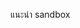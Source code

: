 แนะนำ sandbox

<!-- Sandbox คือ 👉 อุปกรณ์ที่ใช้ในการตรวจสอบอันตรายจากไฟล์ หรือ URL link ต่างๆ ที่อาจมากับอีเมล์📧 หรือเว็บไซด์🌐 ซึ่งไม่อาจตรวจพบได้ด้วยอุปกรณ์หรือซอฟต์แวร์ Anti-Malware,Anti-Spam,Anti-Virus หรือ Firewall แบบเดิมๆ โดยที่ Sandbox ทำการทดสอบเปิดไฟล์หรือ URL นั้นๆขึ้นมาบนสภาพแวดล้อมที่จัดเตรียมไว้ซึ่งเป็นที่มาของชื่อเรียก Sandbox หรือ กล่องทราย ซึ่งจะจำกัดความเสียหายที่เกิดขึ้นจากการทดสอบให้อยู่ใน Sandbox เท่านั้น เป็นการป้องกันไม่ให้โปรแกรมหรือ ชุดคำสั่งนั้นเข้าไปในระบบและก่อให้เกิดความเสียหายกับระบบคอมพิวเตอร์ หรือข้อมูลที่อยู่ในระบบจริงๆ

เมื่อไม่กี่ปีมานี้ก็มีการใช้คำว่า sandbox ในเรื่อง IT โดยเฉพาะเรื่อง security กล่าวคือ sandbox หมายถึง การทดสอบซอฟต์แวร์ใหม่โดยให้อยู่ในขอบเขตที่จำกัด ซึ่งจะไม่มีผลออกไปกระทบระบบการทำงาน (operating system) ซึ่งอาจส่งผลเสียได้

​sandbox มีนัยยะของการทดสอบ การทดลองอย่างตัดขาดจากส่วนอื่น โดยไม่ให้เกิดผลกระทบต่อส่วนอื่น -->